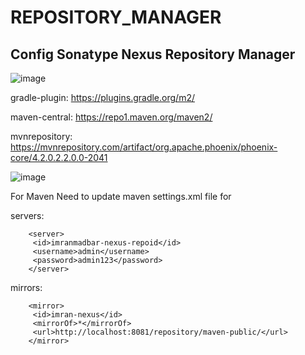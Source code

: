 # REPOSITORY_MANAGER

Config Sonatype Nexus Repository Manager
-----------------------------------------------------

![image](https://user-images.githubusercontent.com/32607915/221814594-e990a508-0189-4c04-b444-2bdc6d869a00.png)

gradle-plugin: https://plugins.gradle.org/m2/

maven-central: https://repo1.maven.org/maven2/

mvnrepository: https://mvnrepository.com/artifact/org.apache.phoenix/phoenix-core/4.2.0.2.2.0.0-2041

![image](https://user-images.githubusercontent.com/32607915/221815035-c8fab19b-8ed6-4adf-b1b0-a4efc7ab9df0.png)



For Maven Need to update maven settings.xml file for 


servers:

		<server>
		 <id>imranmadbar-nexus-repoid</id>
		 <username>admin</username>
		 <password>admin123</password>
		</server>
mirrors:

		<mirror>
		 <id>imran-nexus</id>
		 <mirrorOf>*</mirrorOf>
		 <url>http://localhost:8081/repository/maven-public/</url>
		</mirror>
